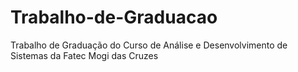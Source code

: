 # Trabalho-de-Graduacao
Trabalho de Graduação do Curso de Análise e Desenvolvimento de Sistemas da Fatec Mogi das Cruzes
